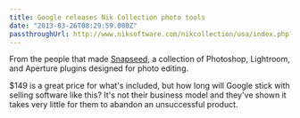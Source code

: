 ```yaml
---
title: Google releases Nik Collection photo tools
date: "2013-03-26T08:29:59.000Z"
passthroughUrl: http://www.niksoftware.com/nikcollection/usa/index.php?view=intro%2Fmain.shtml
---
```


From the people that made [Snapseed](http://www.snapseed.com), a collection of Photoshop, Lightroom, and Aperture plugins designed for photo editing.

$149 is a great price for what's included, but how long will Google stick with selling software like this? It's not their business model and they've shown it takes very little for them to abandon an unsuccessful product.